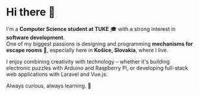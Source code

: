 # Hi there 👋

I'm a **Computer Science student at TUKE** 🎓 with a strong interest in **software development**.  
One of my biggest passions is designing and programming **mechanisms for escape rooms** 🔐, especially here in **Košice, Slovakia**, where I live.  

I enjoy combining creativity with technology – whether it's building electronic puzzles with Arduino and Raspberry Pi, or developing full-stack web applications with Laravel and Vue.js.  

Always curious, always learning. 🚀
